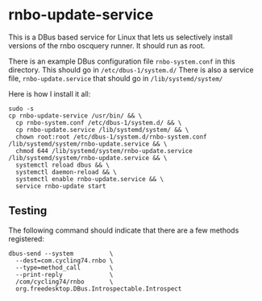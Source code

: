 # rnbo-update-service

This is a DBus based service for Linux that lets us selectively install versions of the rnbo oscquery runner.
It should run as root.

There is an example DBus configuration file `rnbo-system.conf` in this directory.
This should go in `/etc/dbus-1/system.d/`
There is also a service file, `rnbo-update.service` that should go in `/lib/systemd/system/`

Here is how I install it all:

```shell
sudo -s
cp rnbo-update-service /usr/bin/ && \
  cp rnbo-system.conf /etc/dbus-1/system.d/ && \
  cp rnbo-update.service /lib/systemd/system/ && \
  chown root:root /etc/dbus-1/system.d/rnbo-system.conf /lib/systemd/system/rnbo-update.service && \
  chmod 644 /lib/systemd/system/rnbo-update.service  /lib/systemd/system/rnbo-update.service && \
  systemctl reload dbus && \
  systemctl daemon-reload && \
  systemctl enable rnbo-update.service && \
  service rnbo-update start
```

## Testing

The following command should indicate that there are a few methods registered:

```shell
dbus-send --system          \
  --dest=com.cycling74.rnbo \
  --type=method_call        \
  --print-reply             \
  /com/cycling74/rnbo       \
  org.freedesktop.DBus.Introspectable.Introspect
```
